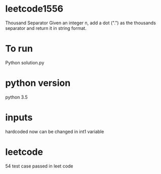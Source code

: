 # leetcode1556
Thousand Separator  Given an integer n, add a dot (".") as the thousands separator and return it in string format.
# To run
Python solution.py
# python version
python 3.5
# inputs
hardcoded now can be changed in int1 variable
# leetcode
54 test case passed in leet code   
